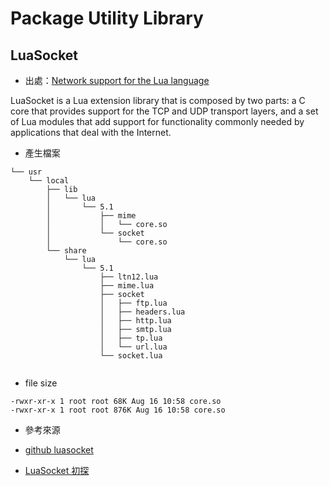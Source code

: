 # Package Utility Library

## LuaSocket

- 出處：[Network support for the Lua language][3]

LuaSocket is a Lua extension library that is composed by two parts: a C core that provides support for the TCP and UDP transport layers, and a set of Lua modules that add support for functionality commonly needed by applications that deal with the Internet. 

- 產生檔案

```   
└── usr
    └── local
        ├── lib
        │   └── lua
        │       └── 5.1
        │           ├── mime
        │           │   └── core.so
        │           └── socket
        │               └── core.so
        └── share
            └── lua
                └── 5.1
                    ├── ltn12.lua
                    ├── mime.lua
                    ├── socket
                    │   ├── ftp.lua
                    │   ├── headers.lua
                    │   ├── http.lua
                    │   ├── smtp.lua
                    │   ├── tp.lua
                    │   └── url.lua
                    └── socket.lua
 

```
- file size

```
-rwxr-xr-x 1 root root 68K Aug 16 10:58 core.so
-rwxr-xr-x 1 root root 876K Aug 16 10:58 core.so
```

- 參考來源

 - [github luasocket][1]
 - [LuaSocket 初探][2]

[1]:https://github.com/diegonehab/luasocket
[2]:https://www.photoneray.com/luasocket/
[3]:w3.impa.br/~diego/software/luasocket/
